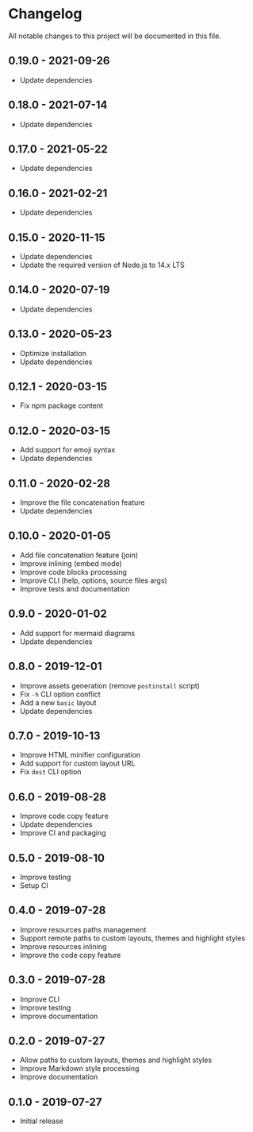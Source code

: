 # Changelog

All notable changes to this project will be documented in this file.

## 0.19.0 - 2021-09-26

- Update dependencies

## 0.18.0 - 2021-07-14

- Update dependencies

## 0.17.0 - 2021-05-22

- Update dependencies

## 0.16.0 - 2021-02-21

- Update dependencies

## 0.15.0 - 2020-11-15

- Update dependencies
- Update the required version of Node.js to 14.x LTS

## 0.14.0 - 2020-07-19

- Update dependencies

## 0.13.0 - 2020-05-23

- Optimize installation
- Update dependencies

## 0.12.1 - 2020-03-15

- Fix npm package content

## 0.12.0 - 2020-03-15

- Add support for emoji syntax
- Update dependencies

## 0.11.0 - 2020-02-28

- Improve the file concatenation feature
- Update dependencies

## 0.10.0 - 2020-01-05

- Add file concatenation feature (join)
- Improve inlining (embed mode)
- Improve code blocks processing
- Improve CLI (help, options, source files args)
- Improve tests and documentation

## 0.9.0 - 2020-01-02

- Add support for mermaid diagrams
- Update dependencies

## 0.8.0 - 2019-12-01

- Improve assets generation (remove `postinstall` script)
- Fix `-h` CLI option conflict
- Add a new `basic` layout
- Update dependencies

## 0.7.0 - 2019-10-13

- Improve HTML minifier configuration
- Add support for custom layout URL
- Fix `dest` CLI option

## 0.6.0 - 2019-08-28

- Improve code copy feature
- Update dependencies
- Improve CI and packaging

## 0.5.0 - 2019-08-10

- Improve testing
- Setup CI

## 0.4.0 - 2019-07-28

- Improve resources paths management
- Support remote paths to custom layouts, themes and highlight styles
- Improve resources inlining
- Improve the code copy feature

## 0.3.0 - 2019-07-28

- Improve CLI
- Improve testing
- Improve documentation

## 0.2.0 - 2019-07-27

- Allow paths to custom layouts, themes and highlight styles
- Improve Markdown style processing
- Improve documentation

## 0.1.0 - 2019-07-27

- Initial release
